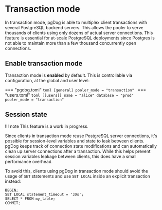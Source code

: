 # Transaction mode

In transaction mode, pgDog is able to multiplex client transactions with several PostgreSQL backend servers. This
allows the pooler to serve thousands of clients using only dozens of actual server connections. This feature is essential for at-scale PostgreSQL deployments since Postgres is not able to maintain
more than a few thousand concurrently open connections.

## Enable transaction mode

Transaction mode is **enabled** by default. This is controllable via configuration, at the global
and user level:

=== "pgdog.toml"
    ```toml
    [general]
    pooler_mode = "transaction"
    ```
=== "users.toml"
    ```toml
    [[users]]
    name = "alice"
    database = "prod"
    pooler_mode = "transaction"
    ```

## Session state

!!! note
    This feature is a work in progress.

Since clients in transaction mode reuse PostgreSQL server connections, it's possible for session-level variables and state to leak between clients. pgDog keeps track of connection state modifications and can automatically clean up server connections after a transaction. While this helps prevent session variables leakage between clients, this does have a small performance overhead.

To avoid this, clients using pgDog in transaction mode should avoid the usage of `SET` statements and use `SET LOCAL` inside an explicit transaction instead:

```postgresql
BEGIN;
SET LOCAL statement_timeout = '30s';
SELECT * FROM my_table;
COMMIT;
```
